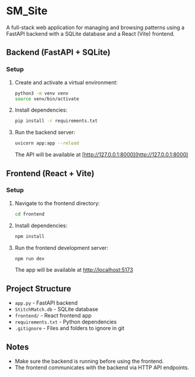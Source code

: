 # SM_Site

A full-stack web application for managing and browsing patterns using a FastAPI backend with a SQLite database and a React (Vite) frontend.

## Backend (FastAPI + SQLite)

### Setup
1. Create and activate a virtual environment:
   ```bash
   python3 -m venv venv
   source venv/bin/activate
   ```
2. Install dependencies:
   ```bash
   pip install -r requirements.txt
   ```
3. Run the backend server:
   ```bash
   uvicorn app:app --reload
   ```
   The API will be available at [http://127.0.0.1:8000](http://127.0.0.1:8000)

## Frontend (React + Vite)

### Setup
1. Navigate to the frontend directory:
   ```bash
   cd frontend
   ```
2. Install dependencies:
   ```bash
   npm install
   ```
3. Run the frontend development server:
   ```bash
   npm run dev
   ```
   The app will be available at [http://localhost:5173](http://localhost:5173)

## Project Structure
- `app.py` - FastAPI backend
- `StitchMatch.db` - SQLite database
- `frontend/` - React frontend app
- `requirements.txt` - Python dependencies
- `.gitignore` - Files and folders to ignore in git

## Notes
- Make sure the backend is running before using the frontend.
- The frontend communicates with the backend via HTTP API endpoints. 